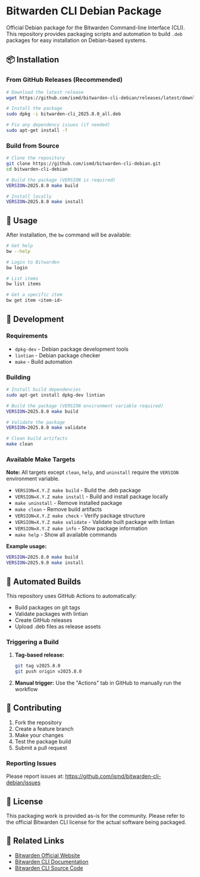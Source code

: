 # Bitwarden CLI Debian Package

Official Debian package for the Bitwarden Command-line Interface (CLI). This repository provides packaging scripts and automation to build `.deb` packages for easy installation on Debian-based systems.

## 📦 Installation

### From GitHub Releases (Recommended)

```bash
# Download the latest release
wget https://github.com/ismd/bitwarden-cli-debian/releases/latest/download/bitwarden-cli_2025.8.0_all.deb

# Install the package
sudo dpkg -i bitwarden-cli_2025.8.0_all.deb

# Fix any dependency issues (if needed)
sudo apt-get install -f
```

### Build from Source

```bash
# Clone the repository
git clone https://github.com/ismd/bitwarden-cli-debian.git
cd bitwarden-cli-debian

# Build the package (VERSION is required)
VERSION=2025.8.0 make build

# Install locally
VERSION=2025.8.0 make install
```

## 🚀 Usage

After installation, the `bw` command will be available:

```bash
# Get help
bw --help

# Login to Bitwarden
bw login

# List items
bw list items

# Get a specific item
bw get item <item-id>
```

## 🔧 Development

### Requirements

- `dpkg-dev` - Debian package development tools
- `lintian` - Debian package checker
- `make` - Build automation

### Building

```bash
# Install build dependencies
sudo apt-get install dpkg-dev lintian

# Build the package (VERSION environment variable required)
VERSION=2025.8.0 make build

# Validate the package
VERSION=2025.8.0 make validate

# Clean build artifacts
make clean
```

### Available Make Targets

**Note:** All targets except `clean`, `help`, and `uninstall` require the `VERSION` environment variable.

- `VERSION=X.Y.Z make build` - Build the .deb package
- `VERSION=X.Y.Z make install` - Build and install package locally
- `make uninstall` - Remove installed package
- `make clean` - Remove build artifacts
- `VERSION=X.Y.Z make check` - Verify package structure
- `VERSION=X.Y.Z make validate` - Validate built package with lintian
- `VERSION=X.Y.Z make info` - Show package information
- `make help` - Show all available commands

**Example usage:**
```bash
VERSION=2025.8.0 make build
VERSION=2025.9.0 make install
```

## 🔄 Automated Builds

This repository uses GitHub Actions to automatically:

- Build packages on git tags
- Validate packages with lintian
- Create GitHub releases
- Upload .deb files as release assets

### Triggering a Build

1. **Tag-based release:**
   ```bash
   git tag v2025.8.0
   git push origin v2025.8.0
   ```

2. **Manual trigger:** Use the "Actions" tab in GitHub to manually run the workflow

## 🤝 Contributing

1. Fork the repository
2. Create a feature branch
3. Make your changes
4. Test the package build
5. Submit a pull request

### Reporting Issues

Please report issues at: https://github.com/ismd/bitwarden-cli-debian/issues

## 📄 License

This packaging work is provided as-is for the community. Please refer to the official Bitwarden CLI license for the actual software being packaged.

## 🔗 Related Links

- [Bitwarden Official Website](https://bitwarden.com/)
- [Bitwarden CLI Documentation](https://bitwarden.com/help/cli/)
- [Bitwarden CLI Source Code](https://github.com/bitwarden/clients/tree/main/apps/cli)
